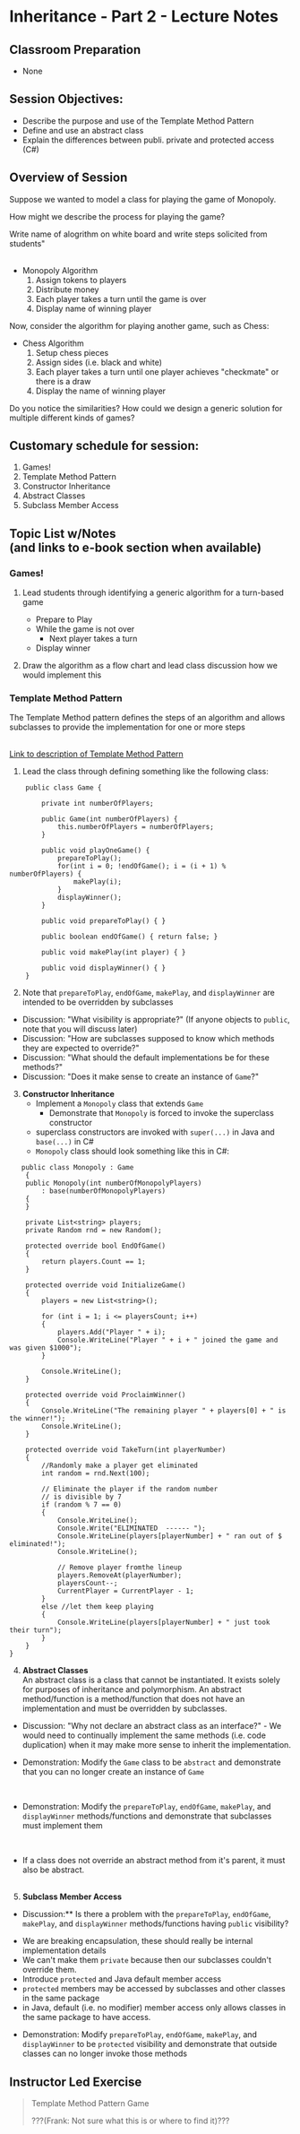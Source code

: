 <link rel="stylesheet" type="text/css" media="all" href="./styles/style.css" />

# Inheritance - Part 2 - Lecture Notes

## **Classroom Preparation**  
* None

## **Session Objectives:** 

* Describe the purpose and use of the Template Method Pattern
* Define and use an abstract class
* Explain the differences between publi. private and protected access (C#)

## **Overview of Session** 

Suppose we wanted to model a class for playing the game of Monopoly. 

How might we describe the process for playing the game?

<div class="instructorDirective">Write name of alogrithm on white board and write steps solicited from students"</div><br/>

<div class="exampleProblem">

 * Monopoly Algorithm
   1. Assign tokens to players
   2. Distribute money
   3. Each player takes a turn until the game is over
   4. Display name of winning player</div>

Now, consider the algorithm for playing another game, such as Chess:

<div class="exampleProblem">

* Chess Algorithm
   1. Setup chess pieces
   2. Assign sides (i.e. black and white)
   3. Each player takes a turn until one player achieves "checkmate" or there is a draw
   4. Display the name of winning player</div>

Do you notice the similarities?  How could we design a generic solution for multiple different kinds of games?

## **Customary schedule for session:** 
1. Games!
2. Template Method Pattern
3. Constructor Inheritance
4. Abstract Classes
5. Subclass Member Access

## **Topic List w/Notes** <div class=topicNote>(and <span class='link'>links</span> to e-book section when available)</div>

### Games!
1. Lead students through identifying a generic algorithm for a turn-based game
    - Prepare to Play    
    - While the game is not over
        - Next player takes a turn
    - Display winner
   
2. Draw the algorithm as a flow chart and lead class discussion how we would implement this
          
### Template Method Pattern
<div class="definition note">The <span>Template Method pattern</span> defines the steps of an algorithm and allows subclasses to provide the implementation for one or more steps</div><br/>

[Link to description of Template Method Pattern](http://www.oodesign.com/template-method-pattern.html)

1. Lead the class through defining something like the following class:
``` 
    public class Game {

        private int numberOfPlayers;
    
        public Game(int numberOfPlayers) {
            this.numberOfPlayers = numberOfPlayers;   
        }
    
        public void playOneGame() {
            prepareToPlay();
            for(int i = 0; !endOfGame(); i = (i + 1) % numberOfPlayers) {
                makePlay(i);
            }  
            displayWinner(); 
        }
    
        public void prepareToPlay() { }
    
        public boolean endOfGame() { return false; }
    
        public void makePlay(int player) { }
    
        public void displayWinner() { }
    }
```
2. Note that `prepareToPlay`, `endOfGame`, `makePlay`, and `displayWinner` are intended to be overridden by subclasses<br/>

<div class="discussion">   

- Discussion: "What visibility is appropriate?" (If anyone objects to `public`, note that you will discuss later)
- Discussion: "How are subclasses supposed to know which methods they are expected to override?"
- Discussion: "What should the default implementations be for these methods?"
- Discussion: "Does it make sense to create an instance of `Game`?"
</div>

3. **Constructor Inheritance**
   - Implement a `Monopoly` class that extends `Game`
        - Demonstrate that `Monopoly` is forced to invoke the superclass constructor
   - superclass constructors are invoked with `super(...)` in Java and `base(...)` in C#
   - `Monopoly` class should look something like this in C#:

```
   public class Monopoly : Game
    {
    public Monopoly(int numberOfMonopolyPlayers)
        : base(numberOfMonopolyPlayers)
    {
    }

    private List<string> players;
    private Random rnd = new Random();

    protected override bool EndOfGame()
    {
        return players.Count == 1;
    }

    protected override void InitializeGame()
    {
        players = new List<string>();

        for (int i = 1; i <= playersCount; i++)
        {
            players.Add("Player " + i);
            Console.WriteLine("Player " + i + " joined the game and was given $1000");
        }
        
        Console.WriteLine();
    }

    protected override void ProclaimWinner()
    {
        Console.WriteLine("The remaining player " + players[0] + " is the winner!");
        Console.WriteLine();
    }

    protected override void TakeTurn(int playerNumber)
    {
        //Randomly make a player get eliminated
        int random = rnd.Next(100);

        // Eliminate the player if the random number 
        // is divisible by 7
        if (random % 7 == 0)
        {
            Console.WriteLine();
            Console.Write("ELIMINATED  ------ ");
            Console.WriteLine(players[playerNumber] + " ran out of $ eliminated!");
            Console.WriteLine();
            
            // Remove player fromthe lineup
            players.RemoveAt(playerNumber);
            playersCount--;
            CurrentPlayer = CurrentPlayer - 1;
        }
        else //let them keep playing
        {
            Console.WriteLine(players[playerNumber] + " just took their turn");
        }
    }
}
```

4. **Abstract Classes**
    <div class="definition note">An <span>abstract class</span> is a class that cannot be instantiated. It exists solely for purposes of inheritance and polymorphism.  An <span>abstract method/function</span> is a method/function that does not have an implementation and must be overridden by subclasses.</div>
<div class="discussion">

- Discussion: "Why not declare an abstract class as an interface?"        - We would need to continually implement the same methods (i.e. code duplication) when it may make more sense to inherit the implementation.
</div>
<div class="instructorDirective">

- Demonstration: Modify the `Game` class to be `abstract` and demonstrate that you can no longer create an instance of `Game`
</div>
<br/>
<div class="instructorDirective">

- Demonstration: Modify the `prepareToPlay`, `endOfGame`, `makePlay`, and `displayWinner` methods/functions and demonstrate that subclasses must implement them
</div><br/>

- If a class does not override an abstract method from it's parent, it must also be abstract.<br/><br/>

5. **Subclass Member Access**
<div class="discussion">

- Discussion:** Is there a problem with the `prepareToPlay`, `endOfGame`, `makePlay`, and `displayWinner` methods/functions having `public` visibility?
</div>

- We are breaking encapsulation, these should really be internal implementation details
- We can't make them `private` because then our subclasses couldn't override them.
- Introduce `protected` and Java default member access
- `protected` members may be accessed by subclasses and other classes in the same package
- in Java, default (i.e. no modifier) member access only allows classes in the same package to have access.

<div class="instructorDirective">

- Demonstration: Modify `prepareToPlay`, `endOfGame`, `makePlay`, and `displayWinner` to be `protected` visibility and demonstrate that outside classes can no longer invoke those methods
</div>

## Instructor Led Exercise
> Template Method Pattern Game <div class="questionAboutContent">???(Frank: Not sure what this is or where to find it)???</div>



